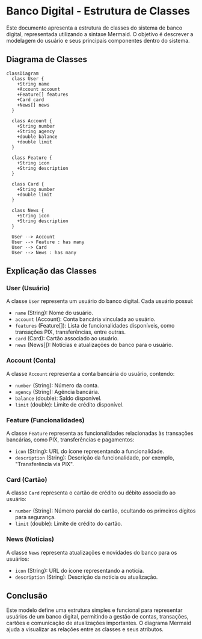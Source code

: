 # Banco Digital - Estrutura de Classes

Este documento apresenta a estrutura de classes do sistema de banco digital, representada utilizando a sintaxe Mermaid. O objetivo é descrever a modelagem do usuário e seus principais componentes dentro do sistema.

## Diagrama de Classes

```mermaid
classDiagram
  class User {
    +String name
    +Account account
    +Feature[] features
    +Card card
    +News[] news
  }

  class Account {
    +String number
    +String agency
    +double balance
    +double limit
  }

  class Feature {
    +String icon
    +String description
  }

  class Card {
    +String number
    +double limit
  }

  class News {
    +String icon
    +String description
  }

  User --> Account
  User --> Feature : has many
  User --> Card
  User --> News : has many
```

## Explicação das Classes

### User (Usuário)
A classe `User` representa um usuário do banco digital. Cada usuário possui:
- `name` (String): Nome do usuário.
- `account` (Account): Conta bancária vinculada ao usuário.
- `features` (Feature[]): Lista de funcionalidades disponíveis, como transações PIX, transferências, entre outras.
- `card` (Card): Cartão associado ao usuário.
- `news` (News[]): Notícias e atualizações do banco para o usuário.

### Account (Conta)
A classe `Account` representa a conta bancária do usuário, contendo:
- `number` (String): Número da conta.
- `agency` (String): Agência bancária.
- `balance` (double): Saldo disponível.
- `limit` (double): Limite de crédito disponível.

### Feature (Funcionalidades)
A classe `Feature` representa as funcionalidades relacionadas às transações bancárias, como PIX, transferências e pagamentos:
- `icon` (String): URL do ícone representando a funcionalidade.
- `description` (String): Descrição da funcionalidade, por exemplo, "Transferência via PIX".

### Card (Cartão)
A classe `Card` representa o cartão de crédito ou débito associado ao usuário:
- `number` (String): Número parcial do cartão, ocultando os primeiros dígitos para segurança.
- `limit` (double): Limite de crédito do cartão.

### News (Notícias)
A classe `News` representa atualizações e novidades do banco para os usuários:
- `icon` (String): URL do ícone representando a notícia.
- `description` (String): Descrição da notícia ou atualização.

## Conclusão
Este modelo define uma estrutura simples e funcional para representar usuários de um banco digital, permitindo a gestão de contas, transações, cartões e comunicação de atualizações importantes. O diagrama Mermaid ajuda a visualizar as relações entre as classes e seus atributos.

